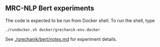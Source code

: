 MRC-NLP Bert experiments
------------------------

The code is expected to be run from Docker shell. To run the shell, type

    ./rundocker.sh docker/grechanik-env.docker

See [./grechanik/bert/notes.md](./grechanik/bert/notes.md) for experiment details.





